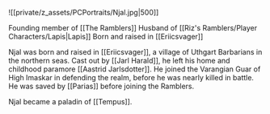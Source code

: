 ![[private/z_assets/PCPortraits/Njal.jpg|500]]

Founding member of [[The Ramblers]]
Husband of [[Riz's Ramblers/Player Characters/Lapis|Lapis]]
Born and raised in [[Eriicsvager]]

Njal was born and raised in [[Eriicsvager]], a village of Uthgart Barbarians in the northern seas. Cast out by [[Jarl Harald]], he left his home and childhood paramore [[Aastrid Jarlsdotter]]. He joined the Varangian Guar of High Imaskar in defending the realm, before he was nearly killed in battle. He was saved by [[Parias]] before joining the Ramblers.

Njal became a paladin of [[Tempus]].